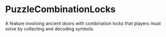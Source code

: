 # PuzzleCombinationLocks
A feature involving ancient doors with combination locks that players must solve by collecting and decoding symbols.
